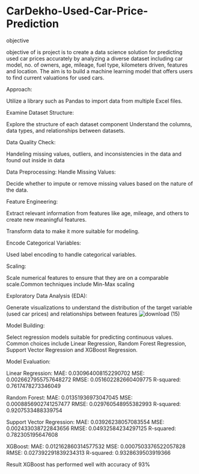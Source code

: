 # CarDekho-Used-Car-Price-Prediction

objective

objective of is project is to create a data science solution for predicting used car prices accurately by analyzing a diverse dataset including car model, no. of owners, age, mileage, fuel type, kilometers driven, features and location. 
The aim is to build a machine learning model that offers users to find current valuations for used cars.

Approach:

Utilize a library such as Pandas to import data from multiple Excel files.

Examine Dataset Structure:

Explore the structure of each dataset component Understand the columns, data types, and relationships between datasets.

Data Quality Check:

Handeling missing values, outliers, and inconsistencies in the data and found out inside in data

Data Preprocessing:
Handle Missing Values:

Decide whether to impute or remove missing values based on the nature of the data.

Feature Engineering:

Extract relevant information from features like age, mileage, and others to create new meaningful features.

Transform data to make it more suitable for modeling.

Encode Categorical Variables:

Used label encoding to handle categorical variables.

Scaling:

Scale numerical features to ensure that they are on a comparable scale.Common techniques include Min-Max scaling

Exploratory Data Analysis (EDA):

Generate visualizations to understand the distribution of the target variable (used car prices) and relationships between features
![download (15)](https://github.com/drajasekar/CarDekho-Used-Car-Price-Prediction/assets/44079369/727b4e22-3a5b-48f6-b8c2-48b96f443bc8)

Model Building:

Select regression models suitable for predicting continuous values. Common choices include Linear Regression, Random Forest Regression, Support Vector Regression and  XGBoost Regression.

Model Evaluation:

Linear Regression:
MAE: 0.030964008152290702
MSE: 0.0026627955757648272
RMSE: 0.051602282660409775
R-squared: 0.7617478273346049


Random Forest:
MAE: 0.01351936973047045
MSE: 0.0008856902741257477
RMSE: 0.029760548955382993
R-squared: 0.9207533488339754

Support Vector Regression:
MAE: 0.03926238057083554
MSE: 0.002433038722843656
RMSE: 0.04932584234297125
R-squared: 0.782305195647608

XGBoost:
MAE: 0.012162860314577532
MSE: 0.0007503376522057828
RMSE: 0.027392291839234313
R-squared: 0.9328639503919366

Result XGBoost has performed well with accuracy of 93%


